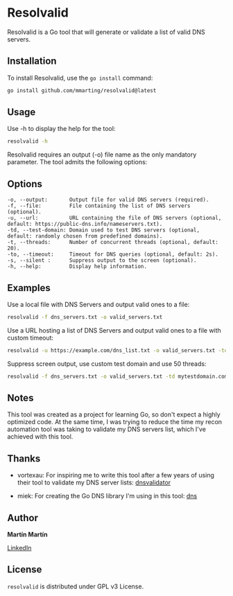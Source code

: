 # Resolvalid

Resolvalid is a Go tool that will generate or validate a list of valid DNS servers.

## Installation

To install Resolvalid, use the `go install` command:

```sh
go install github.com/mmarting/resolvalid@latest
```

## Usage

Use -h to display the help for the tool:

```sh
resolvalid -h
```

Resolvalid requires an output (-o) file name as the only mandatory parameter. The tool admits the following options:

## Options

    -o, --output:       Output file for valid DNS servers (required).
    -f, --file:         File containing the list of DNS servers (optional).
    -u, --url:          URL containing the file of DNS servers (optional, default: https://public-dns.info/nameservers.txt).
    -td, --test-domain: Domain used to test DNS servers (optional, default: randomly chosen from predefined domains).
    -t, --threads:      Number of concurrent threads (optional, default: 20).
    -to, --timeout:     Timeout for DNS queries (optional, default: 2s).
    -s, --silent :      Suppress output to the screen (optional).
    -h, --help:         Display help information.

## Examples

Use a local file with DNS Servers and output valid ones to a file:

```sh
resolvalid -f dns_servers.txt -o valid_servers.txt
```

Use a URL hosting a list of DNS Servers and output valid ones to a file with custom timeout:

```sh
resolvalid -u https://example.com/dns_list.txt -o valid_servers.txt -to 5s
```

Suppress screen output, use custom test domain and use 50 threads:

```sh
resolvalid -f dns_servers.txt -o valid_servers.txt -td mytestdomain.com -t 50 -s
```

## Notes

This tool was created as a project for learning Go, so don't expect a highly optimized code. At the same time, I was trying to reduce the time my recon automation tool was taking to validate my DNS servers list, which I've achieved with this tool.

## Thanks

- vortexau: For inspiring me to write this tool after a few years of using their tool to validate my DNS server lists: [dnsvalidator](https://github.com/vortexau/dnsvalidator)
  
- miek: For creating the Go DNS library I'm using in this tool: [dns](https://github.com/vortexau/dnsvalidator)

## Author

**Martín Martín**

[LinkedIn](https://www.linkedin.com/in/martinmarting/)

## License

`resolvalid` is distributed under GPL v3 License.

